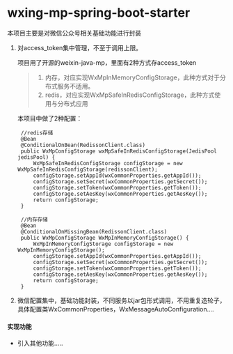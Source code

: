 # wxing-mp-spring-boot-starter

本项目主要是对微信公众号相关基础功能进行封装
1. 对access_token集中管理，不至于调用上限。
    
    项目用了开源的weixin-java-mp，里面有2种方式存access_token
    >1. 内存，对应实现WxMpInMemoryConfigStorage，此种方式对于分布式服务不适用。
    >2. redis，对应实现WxMpSafeInRedisConfigStorage，此种方式使用与分布式应用
    
    本项目中做了2种配置：
        
        //redis存储
        @Bean
        @ConditionalOnBean(RedissonClient.class)
        public WxMpConfigStorage wxMpSafeInRedisConfigStorage(JedisPool jedisPool) {
            WxMpSafeInRedisConfigStorage configStorage = new WxMpSafeInRedisConfigStorage(redissonClient);
            configStorage.setAppId(wxCommonProperties.getAppId());
            configStorage.setSecret(wxCommonProperties.getSecret());
            configStorage.setToken(wxCommonProperties.getToken());
            configStorage.setAesKey(wxCommonProperties.getAesKey());
            return configStorage;
        }
        
        //内存存储
        @Bean
        @ConditionalOnMissingBean(RedissonClient.class)
        public WxMpConfigStorage WxMpInMemoryConfigStorage() {
            WxMpInMemoryConfigStorage configStorage = new WxMpInMemoryConfigStorage();
            configStorage.setAppId(wxCommonProperties.getAppId());
            configStorage.setSecret(wxCommonProperties.getSecret());
            configStorage.setToken(wxCommonProperties.getToken());
            configStorage.setAesKey(wxCommonProperties.getAesKey());
            return configStorage;
        }
    
2. 微信配置集中，基础功能封装，不同服务以jar包形式调用，不用重复造轮子，具体配置类WxCommonProperties，WxMessageAutoConfiguration....

#### 实现功能

* 引入其他功能.....
